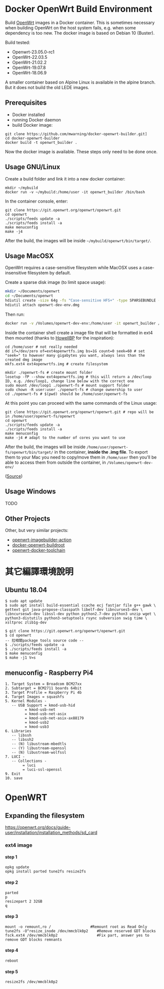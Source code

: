 # Docker OpenWrt Build Environment

Build [OpenWrt](https://openwrt.org/) images in a Docker container. This is sometimes necessary when building OpenWrt on the host system fails, e.g. when some dependency is too new. The docker image is based on Debian 10 (Buster).

Build tested:

- Openwrt-23.05.0-rc1
- OpenWrt-22.03.5
- OpenWrt-21.02.2
- OpenWrt-19.07.8
- OpenWrt-18.06.9

A smaller container based on Alpine Linux is available in the alpine branch. But it does not build the old LEDE images.

## Prerequisites

* Docker installed
* running Docker daemon
* build Docker image:

```shell
git clone https://github.com/mwarning/docker-openwrt-builder.git]
cd docker-openwrt-builder
docker build -t openwrt_builder .
```

Now the docker image is available. These steps only need to be done once.

## Usage GNU/Linux

Create a build folder and link it into a new docker container:
```shell
mkdir ~/mybuild
docker run -v ~/mybuild:/home/user -it openwrt_builder /bin/bash
```

In the container console, enter:
```shell
git clone https://git.openwrt.org/openwrt/openwrt.git
cd openwrt
./scripts/feeds update -a
./scripts/feeds install -a
make menuconfig
make -j4
```

After the build, the images will be inside `~/mybuild/openwrt/bin/target/`.

## Usage MacOSX

OpenWrt requires a case-sensitive filesystem while MacOSX uses a case-insensitive filesystem by default.

Create a sparse disk image (to limit space usage):
```zsh
mkdir ~/Documents/openwrt
cd ~/Documents/openwrt
hdiutil create -size 64g -fs "Case-sensitive HFS+" -type SPARSEBUNDLE -volname openwrt-dev-env openwrt-dev-env.dmg 
hdiutil attach openwrt-dev-env.dmg
```

Then run:
```zsh
docker run -v /Volumes/openwrt-dev-env:/home/user -it openwrt_builder /bin/bash
```

Inside the container shell create a image file that will be formatted in ext4 then mounted (thanks to [HowellBP](https://github.com/HowellBP/ext4-on-macos-using-docker) for the inspiration):

```shell
cd /home/user # not really needed
dd if=/dev/zero of=ext4openwrtfs.img bs=1G count=0 seek=60 # set "seek=" to however many gigabytes you want, always less than the created dmg image
mkfs.ext4 ext4openwrtfs.img # create filesystem

mkdir ./openwrt-fs # create mount folder
losetup -fP --show ext4openwrtfs.img # this will return a /dev/loop ID, e.g. /dev/loop1, change line below with the correct one
sudo mount /dev/loop1 ./openwrt-fs # mount support folder
sudo chown -R user:user ./openwrt-fs # change ownership to user
cd ./openwrt-fs # $(pwd) should be /home/user/openwrt-fs
```

At this point you can proceed with the same commands of the Linux usage:

```shell
git clone https://git.openwrt.org/openwrt/openwrt.git # repo will be in /home/user/openwrt-fs/openwrt
cd openwrt
./scripts/feeds update -a
./scripts/feeds install -a
make menuconfig
make -j4 # adapt to the number of cores you want to use 
```

After the build, the images will be inside `/home/user/openwrt-fs/openwrt/bin/target/` in the container, **inside the .img file**. To export them to your Mac you need to copy/move them in `/home/user` then you'll be able to access them from outside the container, in `/Volumes/openwrt-dev-env/`

([Source](https://openwrt.org/docs/guide-developer/easy.build.macosx))

## Usage Windows

TODO

## Other Projects

Other, but very similar projects:
* [openwrt-imagebuilder-action](https://github.com/izer-xyz/openwrt-imagebuilder-action)
* [docker-openwrt-buildroot](https://github.com/noonien/docker-openwrt-buildroot)
* [openwrt-docker-toolchain](https://github.com/mchsk/openwrt-docker-toolchain)

# 其它編譯環境說明
##  Ubuntu 18.04 
```
$ sudo apt update
$ sudo apt install build-essential ccache ecj fastjar file g++ gawk \
gettext git java-propose-classpath libelf-dev libncurses5-dev \
libncursesw5-dev libssl-dev python python2.7-dev python3 unzip wget \
python3-distutils python3-setuptools rsync subversion swig time \
xsltproc zlib1g-dev

$ git clone https://git.openwrt.org/openwrt/openwrt.git
$ cd openwrt
-- 拉相關package tools source code --
$ ./scripts/feeds update -a
$ ./scripts/feeds install -a
$ make menuconfig
$ make -j1 V=s
```
## menuconfig - Raspberry Pi4
```
1. Target System = Broadcom BCM27xx
2. Subtarget = BCM2711 boards 64bit
3. Target Profile = Raspberry Pi 4b
4. Target Images = squashfs
5. Kernel Modules -
   -- USB Support = kmod-usb-hid
         = kmod-usb-net
         = kmod-usb-net-asix
         = kmod-usb-net-asix-ax88179
         = kmod-usb2
         = kmod-usb3
6. Libraries
   -- libssh
   -- libssh2
   -- (N) libustream-mbedtls
   -- (Y) libustream-openssl
   -- (N) libustream-wolfssl
7. LUCI -
   -- Collections -
        = luci
        = luci-ssl-openssl
9. Exit
10. save
```

# OpenWRT 
## Expanding the filesystem
https://openwrt.org/docs/guide-user/installation/installation_methods/sd_card
### ext4 image
#### step 1
```
opkg update
opkg install parted tune2fs resize2fs
```
#### step 2
```
parted
p
resizepart 2 32GB
q
```
#### step 3
```
mount -o remount,ro /                  #Remount root as Read Only
tune2fs -O^resize_inode /dev/mmcblk0p2    #Remove reserved GDT blocks
fsck.ext4 /dev/mmcblk0p2                  #Fix part, answer yes to remove GDT blocks remnants
```
#### step 4
```
reboot
```
#### step 5
```
resize2fs /dev/mmcblk0p2
```


